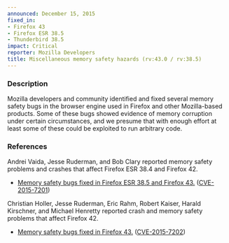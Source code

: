 ```yaml
---
announced: December 15, 2015
fixed_in:
- Firefox 43
- Firefox ESR 38.5
- Thunderbird 38.5
impact: Critical
reporter: Mozilla Developers
title: Miscellaneous memory safety hazards (rv:43.0 / rv:38.5)
---
```


<h3>Description</h3>

<p>Mozilla developers and community identified and fixed several memory safety
bugs in the browser engine used in Firefox and other Mozilla-based products.
Some of these bugs showed evidence of memory corruption under certain
circumstances, and we presume that with enough effort at least some of these
could be exploited to run arbitrary code.</p>

<h3>References</h3>

<p>Andrei Vaida, Jesse Ruderman, and Bob Clary reported memory safety problems and crashes
that affect Firefox ESR 38.4 and Firefox 42.</p>

<ul>
  <li><a
href="https://bugzilla.mozilla.org/buglist.cgi?bug_id=1203135,1225250,1224100">
          Memory safety bugs fixed in Firefox ESR 38.5 and Firefox 43.</a> (<a
href="http://cve.mitre.org/cgi-bin/cvename.cgi?name=CVE-2015-7201"
class="ex-ref">CVE-2015-7201</a>)</li>
</ul>

<p>Christian Holler, Jesse Ruderman, Eric Rahm, Robert Kaiser, Harald Kirschner, and
Michael Henretty reported crash and memory safety problems that affect Firefox 42.</p>

<ul>
  <li><a
href="https://bugzilla.mozilla.org/buglist.cgi?bug_id=1193757,1193999,1194002,1194006,
1207571,1212305,1207571,1221421,1221904,1188105,1208059,1219330,1197012,1200580">
          Memory safety bugs fixed in Firefox 43.</a> (<a
href="http://cve.mitre.org/cgi-bin/cvename.cgi?name=CVE-2015-7202"
class="ex-ref">CVE-2015-7202</a>)</li>
</ul>


